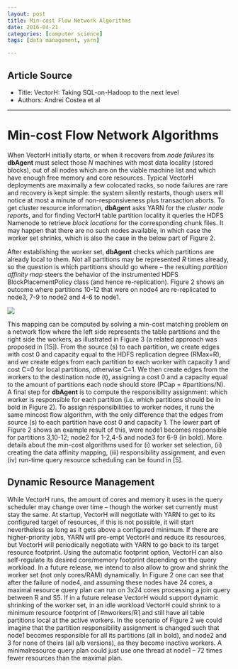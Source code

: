 ```yaml
---
layout: post
title: Min-cost Flow Network Algorithms
date: 2016-04-21
categories: [computer science]
tags: [data management, yarn]

---
```


## Article Source
* Title: VectorH: Taking SQL-on-Hadoop to the next level
* Authors: Andrei Costea et al

---

# Min-cost Flow Network Algorithms

When VectorH initially starts, or when it recovers from *node failures* its **dbAgent** must select those *N* machines with most data locality (stored blocks), out of all nodes which are on the viable machine list and which have enough free memory and core resources. 
Typical VectorH deployments are maximally a few colocated racks, so node failures are rare and recovery is kept simple: the system silently restarts, though users will notice at most a minute of non-responsiveness plus transaction aborts.
To get cluster resource information, **dbAgent** asks YARN for the *cluster node reports*, and for finding VectorH table partition locality it queries the HDFS Namenode to retrieve *block locations* for the corresponding chunk files. It may happen that there are no such nodes available, in which case the worker set shrinks, which is also the case in the below part of Figure 2.

After establishing the worker set, **dbAgent** checks which partitions are already local to them. Not all partitions may be represented *R* times already, so the question is which partitions should go where – the resulting *partition affinity map* steers the behavior of the instrumented HDFS BlockPlacementPolicy class (and hence re-replication). Figure 2 shows an outcome where partitions 10-12 that were on node4 are re-replicated to node3, 7-9 to node2 and 4-6 to node1.

![](http://sungsoo.github.com/images/part-affinity.png)

This mapping can be computed by solving a min-cost matching problem on a network flow where the left side represents the table partitions and the right side the workers, as illustrated in Figure 3 (a related approach was proposed in [15]). From the source (s) to each partition, we create edges with cost 0 and capacity equal to the HDFS replication degree (RMax=R), and we create edges from each partition to each worker with capacity 1 and cost C=0 for local partitions, otherwise C=1. We then create edges from the workers to the destination node (t), assigning a cost 0 and a capacity equal to the amount of partitions each node should store (PCap = #partitions/N).
A final step for **dbAgent** is to compute the responsibility assignment: which worker is responsible for each partition (i.e. which partitions should be in bold in Figure 2). To assign responsibilities to worker nodes, it runs the same mincost flow algorithm, with the only difference that the edges from source (s) to each partition have cost 0 and capacity 1. The lower part of Figure 2 shows an example result of this, were node1 becomes responsible for partitions 3,10-12; node2 for 1-2,4-5 and node3 for 6-9 (in bold).
More details about the min-cost algorithms used for (i) worker set selection, (ii) creating the data affinity mapping, (iii) responsibility assignment, and even (iv) run-time query resource scheduling can be found in [5].


## Dynamic Resource Management

While VectorH runs, the amount of cores and memory it uses in the query scheduler may change over time – though the worker set currently must stay the same. At startup, VectorH will negotiate with YARN to get to its configured target of resources, if this is not possible, it will start nevertheless as long as it gets above a configured minimum. If there are higher-priority jobs, YARN will pre-empt VectorH and reduce its resources, but VectorH will periodically negotiate with YARN to go back to its target resource footprint. Using the automatic footprint option, VectorH can also self-regulate its desired core/memory footprint depending on the query workload. In a future release, we intend to also allow to grow and shrink the worker set (not only cores/RAM) dynamically.
In Figure 2 one can see that after the failure of node4, and assuming these nodes have 24 cores, a maximal resource query plan can run on 3x24 cores processing a join query between R and S5. If in a future release VectorH would support dynamic shrinking of the worker set, in an idle workload VectorH could shrink to a minimum resource footprint of ⌈#nworkers/R⌉ and still have all table partitions local at the active workers. In the scenario of Figure 2 we could imagine that the partition responsibility assignment is changed such that node1 becomes responsible for all its partitions (all in bold), and node2 and 3 for none of theirs (all a/b versions), as they become inactive workers. A minimalresource query plan could just use one thread at node1 – 72 times fewer resources than the maximal plan.

